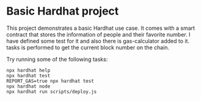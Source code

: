 # Basic Hardhat project

This project demonstrates a basic Hardhat use case. It comes with a smart contract that stores the information of people and their favorite number. I have defined some test for it and also there is gas-calculator added to it. tasks is performed to get the current block number on the chain.

Try running some of the following tasks:

```shell
npx hardhat help
npx hardhat test
REPORT_GAS=true npx hardhat test
npx hardhat node
npx hardhat run scripts/deploy.js
```

